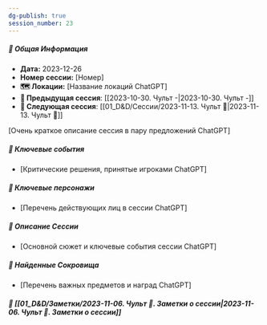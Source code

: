 ```yaml
---
dg-publish: true
session_number: 23
---
```


##### 📅 Общая Информация

- **Дата:** 2023-12-26
- **Номер cессии:** [Номер]
- **🗺️ Локации:** [Название локаций ChatGPT]
- **🔗 Предыдущая сессия**: [[2023-10-30. Чульт -\|2023-10-30. Чульт -]]
- **🔗 Следующая сессия**: [[01_D&D/Сессии/2023-11-13. Чульт 🛑\|2023-11-13. Чульт 🛑]]

[Очень краткое описание сессия в пару предложений ChatGPT]
##### 🔑 **Ключевые события** 
- [Критические решения, принятые игроками ChatGPT]
##### 🧍 **Ключевые персонажи** 
- [Перечень действующих лиц в сессии ChatGPT]
##### 📖 **Описание Сессии** 
- [Основной сюжет и ключевые события сессии ChatGPT]
##### 💎 **Найденные Сокровища** 
- [Перечень важных предметов и наград ChatGPT]
##### 📝 **[[01_D&D/Заметки/2023-11-06. Чульт 🛑. Заметки о сессии\|2023-11-06. Чульт 🛑. Заметки о сессии]]**